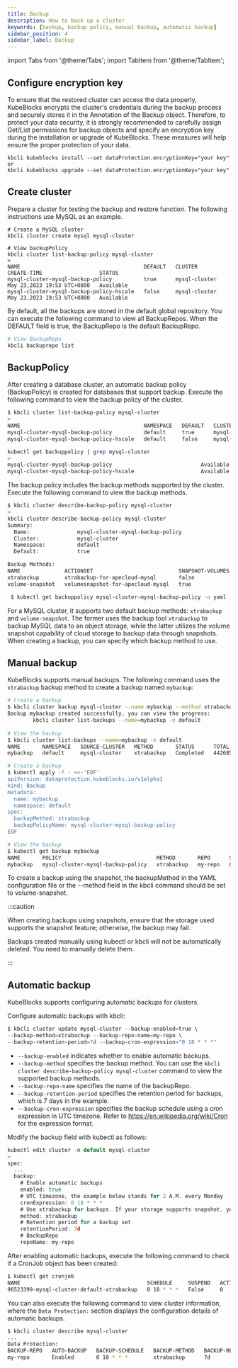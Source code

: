 ```yaml
---
title: Backup
description: How to back up a cluster
keywords: [backup, backup policy, manual backup, automatic backup]
sidebar_position: 4
sidebar_label: Backup
---
```


import Tabs from '@theme/Tabs';
import TabItem from '@theme/TabItem';

## Configure encryption key

To ensure that the restored cluster can access the data properly, KubeBlocks encrypts the cluster's credentials during the backup process and securely stores it in the Annotation of the Backup object. Therefore, to protect your data security, it is strongly recommended to carefully assign Get/List permissions for backup objects and specify an encryption key during the installation or upgrade of KubeBlocks. These measures will help ensure the proper protection of your data.

```shell
kbcli kubeblocks install --set dataProtection.encryptionKey="your key"
or
kbcli kubeblocks upgrade --set dataProtection.encryptionKey="your key"
```

## Create cluster

Prepare a cluster for testing the backup and restore function. The following instructions use MySQL as an example.

```shell
# Create a MySQL cluster
kbcli cluster create mysql mysql-cluster

# View backupPolicy
kbcli cluster list-backup-policy mysql-cluster
>
NAME                                       DEFAULT   CLUSTER         CREATE-TIME                  STATUS      
mysql-cluster-mysql-backup-policy          true      mysql-cluster   May 23,2023 19:53 UTC+0800   Available   
mysql-cluster-mysql-backup-policy-hscale   false     mysql-cluster   May 23,2023 19:53 UTC+0800   Available
```

By default, all the backups are stored in the default global repository. You can execute the following command to view all BackupRepos. When the DEFAULT field is true, the BackupRepo is the default BackupRepo.

```bash
# View BackupRepo
kbcli backuprepo list
```

## BackupPolicy

After creating a database cluster, an automatic backup policy (BackupPolicy) is created for databases that support backup. Execute the following command to view the backup policy of the cluster.

<Tabs>

<TabItem value="kbcli" label="kbcli" default>

```bash
$ kbcli cluster list-backup-policy mysql-cluster
>
NAME                                       NAMESPACE   DEFAULT   CLUSTER         CREATE-TIME                  STATUS
mysql-cluster-mysql-backup-policy          default     true      mysql-cluster   Oct 30,2023 14:34 UTC+0800   Available
mysql-cluster-mysql-backup-policy-hscale   default     false     mysql-cluster   Oct 30,2023 14:34 UTC+0800   Available
```

</TabItem>

<TabItem value="kubectl" label="kubectl">

```bash
kubectl get backuppolicy | grep mysql-cluster
>
mysql-cluster-mysql-backup-policy                            Available   35m
mysql-cluster-mysql-backup-policy-hscale                     Available   35m
```

</TabItem>

</Tabs>

The backup policy includes the backup methods supported by the cluster. Execute the following command to view the backup methods.

<Tabs>

<TabItem value="kbcli" label="kbcli" default>

```bash
$ kbcli cluster describe-backup-policy mysql-cluster
> 
kbcli cluster describe-backup-policy mysql-cluster
Summary:
  Name:               mysql-cluster-mysql-backup-policy
  Cluster:            mysql-cluster
  Namespace:          default
  Default:            true

Backup Methods:
NAME              ACTIONSET                           SNAPSHOT-VOLUMES
xtrabackup        xtrabackup-for-apecloud-mysql       false
volume-snapshot   volumesnapshot-for-apecloud-mysql   true
```

</TabItem>

<TabItem value="kubectl" label="kubectl">

```bash
 $ kubectl get backuppolicy mysql-cluster-mysql-backup-policy -o yaml
```

</TabItem>

</Tabs>

For a MySQL cluster, it supports two default backup methods: `xtrabackup` and `volume-snapshot`. The former uses the backup tool `xtrabackup` to backup MySQL data to an object storage, while the latter utilizes the volume snapshot capability of cloud storage to backup data through snapshots. When creating a backup, you can specify which backup method to use.

## Manual backup

KubeBlocks supports manual backups. The following command uses the `xtrabackup` backup method to create a backup named `mybackup`:

<Tabs>

<TabItem value="kbcli" label="kbcli" default>

```bash
# Create a backup
$ kbcli cluster backup mysql-cluster --name mybackup --method xtrabackup
Backup mybackup created successfully, you can view the progress:
        kbcli cluster list-backups --name=mybackup -n default
        
# View the backup
$ kbcli cluster list-backups --name=mybackup -n default
NAME       NAMESPACE   SOURCE-CLUSTER   METHOD       STATUS      TOTAL-SIZE   DURATION   CREATE-TIME                  COMPLETION-TIME              EXPIRATION
mybackup   default     mysql-cluster    xtrabackup   Completed   4426858      2m8s       Oct 30,2023 15:19 UTC+0800   Oct 30,2023 15:21 UTC+0800
```

</TabItem>

<TabItem value="kubectl" label="kubectl">

```bash
# Create a backup
$ kubectl apply -f - <<-'EOF'
apiVersion: dataprotection.kubeblocks.io/v1alpha1
kind: Backup
metadata:
  name: mybackup
  namespace: default
spec:
  backupMethod: xtrabackup
  backupPolicyName: mysql-cluster-mysql-backup-policy
EOF

# View the backup
$ kubectl get backup mybackup
NAME       POLICY                              METHOD       REPO      STATUS      TOTAL-SIZE   DURATION   CREATION-TIME          COMPLETION-TIME        EXPIRATION-TIME
mybackup   mysql-cluster-mysql-backup-policy   xtrabackup   my-repo   Completed   4426858      2m8s       2023-10-30T07:19:21Z   2023-10-30T07:21:28Z
```

</TabItem>

</Tabs>

To create a backup using the snapshot, the backupMethod in the YAML configuration file or the --method field in the kbcli command should be set to volume-snapshot.

:::caution

When creating backups using snapshots, ensure that the storage used supports the snapshot feature; otherwise, the backup may fail.

Backups created manually using kubectl or kbcli will not be automatically deleted. You need to manually delete them.

:::

## Automatic backup

KubeBlocks supports configuring automatic backups for clusters.

<Tabs>

<TabItem value="kbcli" label="kbcli" default>

Configure automatic backups with kbcli:

```powershell
$ kbcli cluster update mysql-cluster --backup-enabled=true \
--backup-method=xtrabackup --backup-repo-name=my-repo \
--backup-retention-period=7d --backup-cron-expression="0 18 * * *"
```

- `--backup-enabled` indicates whether to enable automatic backups.
- `--backup-method` specifies the backup method. You can use the `kbcli cluster describe-backup-policy mysql-cluster` command to view the supported backup methods.
- `--backup-repo-name` specifies the name of the backupRepo.
- `--backup-retention-period` specifies the retention period for backups, which is 7 days in the example.
- `--backup-cron-expression` specifies the backup schedule using a cron expression in UTC timezone. Refer to https://en.wikipedia.org/wiki/Cron for the expression format.

</TabItem>

<TabItem value="kubectl" label="kubectl">

Modify the backup field with kubectl as follows:

```go
kubectl edit cluster -n default mysql-cluster
>
spec:
  ...
  backup:
    # Enable automatic backups
    enabled: true
    # UTC timezone, the example below stands for 2 A.M. every Monday
    cronExpression: 0 18 * * *
    # Use xtrabackup for backups. If your storage supports snapshot, you can change it to volume-snapshot
    method: xtrabackup
    # Retention period for a backup set
    retentionPeriod: 7d
    # BackupRepo
    repoName: my-repo
```

</TabItem>

</Tabs>
  
After enabling automatic backups, execute the following command to check if a CronJob object has been created:

```bash
$ kubectl get cronjob
NAME                                        SCHEDULE     SUSPEND   ACTIVE   LAST SCHEDULE   AGE
96523399-mysql-cluster-default-xtrabackup   0 18 * * *   False     0        <none>          57m
```

You can also execute the following command to view cluster information, where the `Data Protection:` section displays the configuration details of automatic backups.

```bash
$ kbcli cluster describe mysql-cluster
...
Data Protection:
BACKUP-REPO   AUTO-BACKUP   BACKUP-SCHEDULE   BACKUP-METHOD   BACKUP-RETENTION
my-repo       Enabled       0 18 * * *        xtrabackup      7d
```
